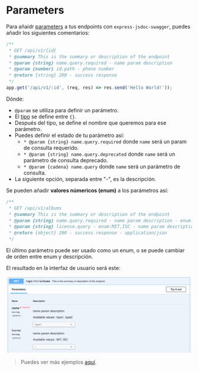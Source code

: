 # Parameters
Para añaidr [parameters](https://swagger.io/docs/specification/describing-parameters/) a tus endpoints con `express-jsdoc-swagger`, puedes añadir los siguientes comentarios:

```javascript
/**
 * GET /api/v1/{id}
 * @summary This is the summary or description of the endpoint
 * @param {string} name.query.required - name param description
 * @param {number} id.path - phone number
 * @return {string} 200 - success response
 */
app.get('/api/v1/:id', (req, res) => res.send('Hello World!'));
````

Dónde:
- `@param` se utiliza para definir un parámetro.
- El [tipo](https://swagger.io/specification/#data-types) se define entre `{}`.
- Después del tipo, se define el nombre que queremos para ese parámetro.
- Puedes definir el estado de tu parámetro así:
  - `* @param {string} name.query.required` donde `name` será un param de consulta requerido.
  - `* @param {string} name.query.deprecated` donde `name` será un parámetro de consulta deprecado.
  - `* @param {cadena} name.query` donde `name` será un parámetro de consulta.
- La siguiente opción, separada entre "-", es la descripción.

Se pueden añadir **valores númericos (enum)** a los parámetros así:

```javascript
/**
 * GET /api/v1/albums
 * @summary This is the summary or description of the endpoint
 * @param {string} name.query.required - name param description - enum:type1,type2
 * @param {string} license.query - enum:MIT,ISC - name param description
 * @return {object} 200 - success response - application/json
 */
```

El último parámetro puede ser usado como un enum, o se puede cambiar de orden entre enum y descripción.

El resultado en la interfaz de usuario será este:

<img src="../assets/parameters.png"/>

> Puedes ver más ejemplos [aquí](https://github.com/BRIKEV/express-jsdoc-swagger/tree/master/examples/parameters).
